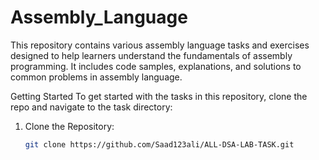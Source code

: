 # Assembly_Language

This repository contains various assembly language tasks and exercises designed to help learners understand the fundamentals of assembly programming. It includes code samples, explanations, and solutions to common problems in assembly language.

Getting Started
To get started with the tasks in this repository, clone the repo and navigate to the task directory:

1. Clone the Repository:

   ```bash
   git clone https://github.com/Saad123ali/ALL-DSA-LAB-TASK.git


